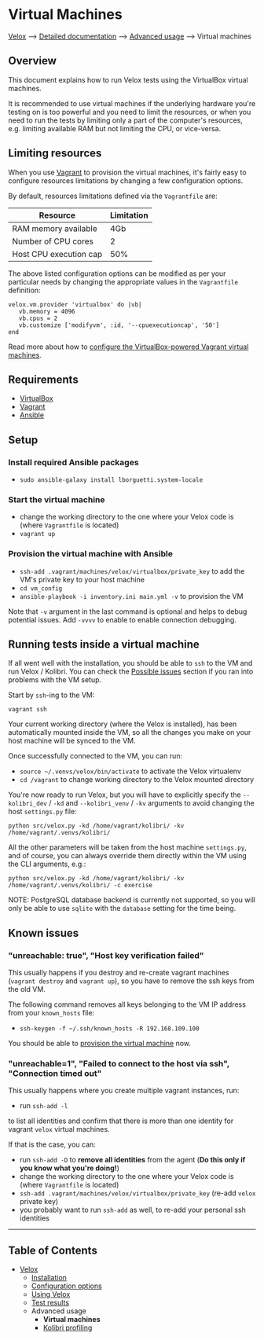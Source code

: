 # Virtual Machines
[Velox](../README.md) ⟶ [Detailed documentation](../README.md#detailed-documentation) ⟶ [Advanced usage](../README.md#detailed-documentation) ⟶ Virtual machines

## Overview
This document explains how to run Velox tests using the VirtualBox virtual machines.

It is recommended to use virtual machines if the underlying hardware you're testing on is too powerful and you need to limit the resources, or when you need to run the tests by limiting only a part of the computer's resources, e.g. limiting available RAM but not limiting the CPU, or vice-versa.

## Limiting resources
When you use [Vagrant](https://www.vagrantup.com) to provision the virtual machines, it's fairly easy to configure resources limitations by changing a few configuration options.

By default, resources limitations defined via the `Vagrantfile` are:

| Resource               | Limitation |
| ---------------------- | ---------- |
| RAM memory available   | 4Gb        |
| Number of CPU cores    | 2          |
| Host CPU execution cap | 50%        |

The above listed configuration options can be modified as per your particular needs by changing the appropriate values in the `Vagrantfile` definition:

```
velox.vm.provider 'virtualbox' do |vb|
   vb.memory = 4096
   vb.cpus = 2
   vb.customize ['modifyvm', :id, '--cpuexecutioncap', '50']
end
```

Read more about how to [configure the VirtualBox-powered Vagrant virtual machines](https://www.vagrantup.com/docs/virtualbox/configuration.html).

## Requirements

* [VirtualBox](https://www.virtualbox.org/wiki/Downloads)
* [Vagrant](https://www.vagrantup.com)
* [Ansible](https://www.ansible.com)

## Setup
###  Install required Ansible packages

* `sudo ansible-galaxy install lborguetti.system-locale`

### Start the virtual machine

* change the working directory to the one where your Velox code is (where `Vagrantfile` is located)
* `vagrant up`

### Provision the virtual machine with Ansible

* `ssh-add .vagrant/machines/velox/virtualbox/private_key` to add the VM's private key to your host machine
* `cd vm_config`
* `ansible-playbook -i inventory.ini main.yml -v` to provision the VM

Note that `-v` argument in the last command is optional and helps to debug potential issues.
Add `-vvvv` to enable to enable connection debugging.

## Running tests inside a virtual machine

If all went well with the installation, you should be able to `ssh` to the VM and run Velox / Kolibri. You can check the [Possible issues](#possible-issues) section if you ran into problems with the VM setup.

Start by `ssh`-ing to the VM:

```vagrant ssh```

Your current working directory (where the Velox is installed), has been automatically mounted inside the VM, so all the changes you make on your host machine will be synced to the VM.

Once successfully connected to the VM, you can run:

* `source ~/.venvs/velox/bin/activate` to activate the Velox virtualenv
* `cd /vagrant` to change working directory to the Velox mounted directory

You're now ready to run Velox, but you will have to explicitly specify the `--kolibri_dev` / `-kd` and `--kolibri_venv` / `-kv` arguments to avoid changing the host `settings.py` file:

```python src/velox.py -kd /home/vagrant/kolibri/ -kv /home/vagrant/.venvs/kolibri/```

All the other parameters will be taken from the host machine `settings.py`, and of course, you can always override them directly within the VM using the CLI arguments, e.g.:

```python src/velox.py -kd /home/vagrant/kolibri/ -kv /home/vagrant/.venvs/kolibri/ -c exercise```

NOTE: PostgreSQL database backend is currently not supported, so you will only be able to use `sqlite` with the `database` setting for the time being.

## Known issues

### "unreachable: true", "Host key verification failed"
This usually happens if you destroy and re-create vagrant machines (`vagrant destroy` and `vagrant up`), so you have to remove the ssh keys from the old VM.

The following command removes all keys belonging to the VM IP address from your `known_hosts` file:

* `ssh-keygen -f ~/.ssh/known_hosts -R 192.168.109.100`

You should be able to [provision the virtual machine](#provision-the-virtual-machine-with-ansible) now.

### "unreachable=1", "Failed to connect to the host via ssh", "Connection timed out"

This usually happens where you create multiple vagrant instances, run:
* run `ssh-add -l`

to list all identities and confirm that there is more than one identity for vagrant `velox` virtual machines.

If that is the case, you can:
* run `ssh-add -D` to __remove all identities__ from the agent (__Do this only if you know what you're doing!__)
* change the working directory to the one where your Velox code is (where `Vagrantfile` is located)
* `ssh-add .vagrant/machines/velox/virtualbox/private_key` (re-add `velox` private key)
* you probably want to run `ssh-add` as well, to re-add your personal ssh identities

------

## Table of Contents

- [Velox](../README.md)
  - [Installation](./installation.md)
  - [Configuration options](./configuration-options.md)
  - [Using Velox](./using-velox.md)
  - [Test results](./test-results.md)
  - Advanced usage
    - **Virtual machines**
    - [Kolibri profiling](./advanced-usage-profiling.md)
